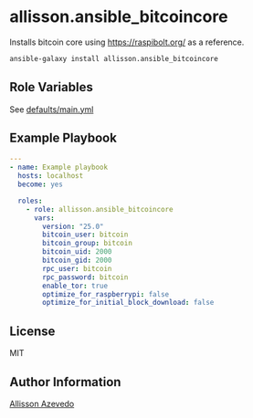 allisson.ansible_bitcoincore
=========

Installs bitcoin core using https://raspibolt.org/ as a reference.

```bash
ansible-galaxy install allisson.ansible_bitcoincore
```

Role Variables
--------------

See [defaults/main.yml](defaults/main.yml)

Example Playbook
----------------

```yml
---
- name: Example playbook
  hosts: localhost
  become: yes

  roles:
    - role: allisson.ansible_bitcoincore
      vars:
        version: "25.0"
        bitcoin_user: bitcoin
        bitcoin_group: bitcoin
        bitcoin_uid: 2000
        bitcoin_gid: 2000
        rpc_user: bitcoin
        rpc_password: bitcoin
        enable_tor: true
        optimize_for_raspberrypi: false
        optimize_for_initial_block_download: false
```

License
-------

MIT

Author Information
------------------

[Allisson Azevedo](https://github.com/allisson)
